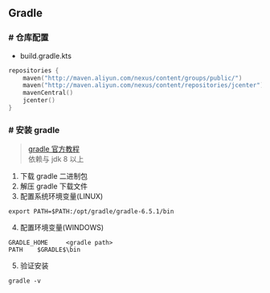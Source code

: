 ## Gradle
### # 仓库配置
- build.gradle.kts
```kotlin
repositories {
    maven("http://maven.aliyun.com/nexus/content/groups/public/")
    maven("http://maven.aliyun.com/nexus/content/repositories/jcenter")
    mavenCentral()
    jcenter()
}
```
### # 安装 gradle
> [gradle 官方教程](https://docs.gradle.org/current/userguide/installation.html)  
> 依赖与 jdk 8 以上
1. 下载 gradle 二进制包
2. 解压 gradle 下载文件
3. 配置系统环境变量(LINUX)
```
export PATH=$PATH:/opt/gradle/gradle-6.5.1/bin
```
4. 配置环境变量(WINDOWS)
```
GRADLE_HOME     <gradle path>
PATH    $GRADLE$\bin
```
5. 验证安装
```
gradle -v
```
